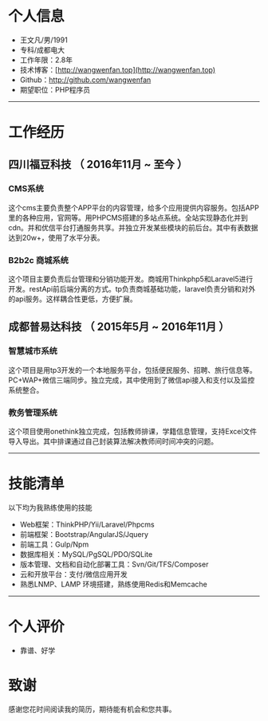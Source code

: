 # 个人信息

 - 王文凡/男/1991 
 - 专科/成都电大 
 - 工作年限：2.8年
 - 技术博客：[http://wangwenfan.top](http://wangwenfan.top) 
 - Github：[http://github.com/wangwenfan ](http://github.com/wangwenfan )
 - 期望职位：PHP程序员

---

# 工作经历

## 四川福豆科技 （ 2016年11月 ~ 至今 ）

### CMS系统 
这个cms主要负责整个APP平台的内容管理，给多个应用提供内容服务。包括APP里的各种应用，官网等。用PHPCMS搭建的多站点系统。全站实现静态化并到cdn。并和优信平台打通服务共享。并独立开发某些模块的前后台。其中有表数据达到20w+，使用了水平分表。


### B2b2c 商城系统
这个项目主要负责后台管理和分销功能开发。商城用Thinkphp5和Laravel5进行开发。restApi前后端分离的方式。tp负责商城基础功能，laravel负责分销和对外的api服务。这样耦合性更低，方便扩展。

 
## 成都普易达科技 （ 2015年5月 ~ 2016年11月 ）

### 智慧城市系统 
这个项目是用tp3开发的一个本地服务平台，包括便民服务、招聘、旅行信息等。PC+WAP+微信三端同步。独立完成，其中使用到了微信api接入和支付以及监控系统整合。


### 教务管理系统 
这个项目使用onethink独立完成，包括教师排课，学籍信息管理，支持Excel文件导入导出。其中排课通过自己封装算法解决教师间时间冲突的问题。

---

# 技能清单

以下均为我熟练使用的技能

- Web框架：ThinkPHP/Yii/Laravel/Phpcms
- 前端框架：Bootstrap/AngularJS/Jquery
- 前端工具：Gulp/Npm
- 数据库相关：MySQL/PgSQL/PDO/SQLite
- 版本管理、文档和自动化部署工具：Svn/Git/TFS/Composer
- 云和开放平台：支付/微信应用开发
- 熟悉LNMP、LAMP 环境搭建，熟练使用Redis和Memcache

---

# 个人评价

- 靠谱、好学

# 致谢
感谢您花时间阅读我的简历，期待能有机会和您共事。
